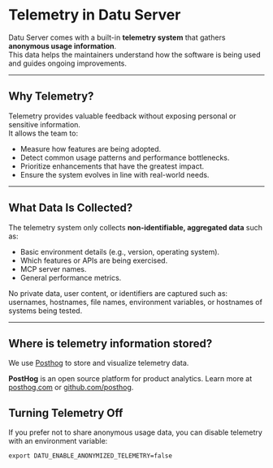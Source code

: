 # Telemetry in Datu Server

Datu Server comes with a built-in **telemetry system** that gathers **anonymous usage information**.\
This data helps the maintainers understand how the software is being used and guides ongoing improvements.

______________________________________________________________________

## Why Telemetry?

Telemetry provides valuable feedback without exposing personal or sensitive information.\
It allows the team to:

- Measure how features are being adopted.
- Detect common usage patterns and performance bottlenecks.
- Prioritize enhancements that have the greatest impact.
- Ensure the system evolves in line with real-world needs.

______________________________________________________________________

## What Data Is Collected?

The telemetry system only collects **non-identifiable, aggregated data** such as:

- Basic environment details (e.g., version, operating system).
- Which features or APIs are being exercised.
- MCP server names.
- General performance metrics.

No private data, user content, or identifiers are captured such as: usernames, hostnames, file names, environment variables, or hostnames of systems being tested.

______________________________________________________________________

## Where is telemetry information stored?

We use [Posthog](https://posthog.com/) to store and visualize telemetry data.

**PostHog** is an open source platform for product analytics. Learn more at [posthog.com](https://posthog.com) or [github.com/posthog](https://github.com/posthog).

## Turning Telemetry Off

If you prefer not to share anonymous usage data, you can disable telemetry with an environment variable:

```
export DATU_ENABLE_ANONYMIZED_TELEMETRY=false
```
